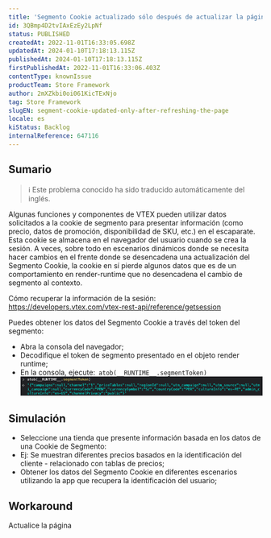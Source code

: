 ```yaml
---
title: 'Segmento Cookie actualizado sólo después de actualizar la página'
id: 3QBmp4D2tvIAxEzEy2LpNf
status: PUBLISHED
createdAt: 2022-11-01T16:33:05.698Z
updatedAt: 2024-01-10T17:18:13.115Z
publishedAt: 2024-01-10T17:18:13.115Z
firstPublishedAt: 2022-11-01T16:33:06.403Z
contentType: knownIssue
productTeam: Store Framework
author: 2mXZkbi0oi061KicTExNjo
tag: Store Framework
slugEN: segment-cookie-updated-only-after-refreshing-the-page
locale: es
kiStatus: Backlog
internalReference: 647116
---
```


## Sumario

>ℹ️ Este problema conocido ha sido traducido automáticamente del inglés.


Algunas funciones y componentes de VTEX pueden utilizar datos solicitados a la cookie de segmento para presentar información (como precio, datos de promoción, disponibilidad de SKU, etc.) en el escaparate. Esta cookie se almacena en el navegador del usuario cuando se crea la sesión. A veces, sobre todo en escenarios dinámicos donde se necesita hacer cambios en el frente donde se desencadena una actualización del Segmento Cookie, la cookie en sí pierde algunos datos que es de un comportamiento en render-runtime que no desencadena el cambio de segmento al contexto.

Cómo recuperar la información de la sesión:
https://developers.vtex.com/vtex-rest-api/reference/getsession

Puedes obtener los datos del Segmento Cookie a través del token del segmento:

- Abra la consola del navegador;
- Decodifique el token de segmento presentado en el objeto render runtime;
- En la consola, ejecute:` atob(__RUNTIME__.segmentToken)`
 ![](https://raw.githubusercontent.com/vtexdocs/known-issues/refs/heads/main/docs/es/known-issues/Store%20Framework/segmento-cookie-actualizado-solo-despues-de-actualizar-la-pagina_1.png)


##

## Simulación



- Seleccione una tienda que presente información basada en los datos de una Cookie de Segmento:
- Ej: Se muestran diferentes precios basados en la identificación del cliente - relacionado con tablas de precios;
- Obtener los datos del Segmento Cookie en diferentes escenarios utilizando la app que recupera la identificación del usuario;



## Workaround


Actualice la página





